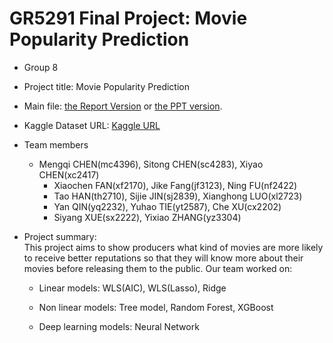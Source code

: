 # GR5291 Final Project: Movie Popularity Prediction

+ Group 8
+ Project title: Movie Popularity Prediction
+ Main file: [the Report Version](output/GR5291Group8FinalReport.pdf) or [the PPT version](output/GR5291Group8PPT.pdf). 
+ Kaggle Dataset URL: [Kaggle URL](https://www.kaggle.com/tmdb/tmdb-movie-metadata)
+ Team members
  + Mengqi CHEN(mc4396), Sitong CHEN(sc4283), Xiyao CHEN(xc2417)
	+ Xiaochen FAN(xf2170), Jike Fang(jf3123), Ning FU(nf2422)
	+ Tao HAN(th2710), Sijie JIN(sj2839), Xianghong LUO(xl2723)
	+ Yan QIN(yq2232), Yuhao TIE(yt2587), Che XU(cx2202)
	+ Siyang XUE(sx2222), Yixiao ZHANG(yz3304)
	
+ Project summary:  
This project aims to show producers what kind of movies are more likely to receive better reputations so that they will know more about their movies before releasing them to the public. Our team worked on:

  + Linear models: 
  WLS(AIC), WLS(Lasso), Ridge

  + Non linear models: 
  Tree model, Random Forest, XGBoost

  + Deep learning models: 
  Neural Network